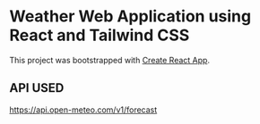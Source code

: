 # Weather Web Application using React and Tailwind CSS

This project was bootstrapped with [Create React App](https://github.com/facebook/create-react-app).

## API USED

https://api.open-meteo.com/v1/forecast
